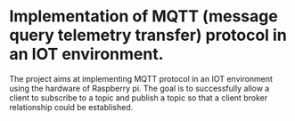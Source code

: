 # Implementation of MQTT (message query telemetry transfer) protocol in an IOT environment.
The project aims at implementing MQTT protocol in an IOT environment using the hardware of Raspberry pi. The goal is to successfully allow a client to subscribe to a topic and publish a topic so that a client broker relationship could be established.
